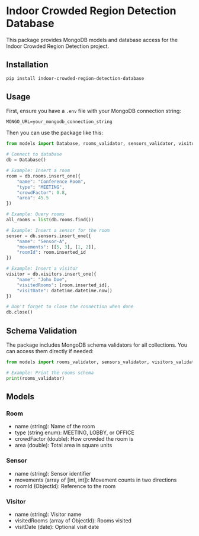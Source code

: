 # Indoor Crowded Region Detection Database

This package provides MongoDB models and database access for the Indoor Crowded Region Detection project.

## Installation

```bash
pip install indoor-crowded-region-detection-database
```

## Usage

First, ensure you have a `.env` file with your MongoDB connection string:

```env
MONGO_URL=your_mongodb_connection_string
```

Then you can use the package like this:

```python
from models import Database, rooms_validator, sensors_validator, visitors_validator

# Connect to database
db = Database()

# Example: Insert a room
room = db.rooms.insert_one({
    "name": "Conference Room",
    "type": "MEETING",
    "crowdFactor": 0.8,
    "area": 45.5
})

# Example: Query rooms
all_rooms = list(db.rooms.find())

# Example: Insert a sensor for the room
sensor = db.sensors.insert_one({
    "name": "Sensor-A",
    "movements": [[5, 3], [1, 2]],
    "roomId": room.inserted_id
})

# Example: Insert a visitor
visitor = db.visitors.insert_one({
    "name": "John Doe",
    "visitedRooms": [room.inserted_id],
    "visitDate": datetime.datetime.now()
})

# Don't forget to close the connection when done
db.close()
```

## Schema Validation

The package includes MongoDB schema validators for all collections. You can access them directly if needed:

```python
from models import rooms_validator, sensors_validator, visitors_validator

# Example: Print the rooms schema
print(rooms_validator)
```

## Models

### Room
- name (string): Name of the room
- type (string enum): MEETING, LOBBY, or OFFICE
- crowdFactor (double): How crowded the room is
- area (double): Total area in square units

### Sensor
- name (string): Sensor identifier
- movements (array of [int, int]): Movement counts in two directions
- roomId (ObjectId): Reference to the room

### Visitor
- name (string): Visitor name
- visitedRooms (array of ObjectId): Rooms visited
- visitDate (date): Optional visit date
